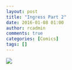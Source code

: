 ```yaml
---
layout: post
title: "Ingress Part 2"
date: 2016-01-08 01:00
author: rcadmin
comments: true
categories: [Comics]
tags: []
---
```

<a href="../comics/2016/01/08/ingress-part-2"><img src="http://dl.bitsmack.com/comics/20160108.jpg" /></a>
